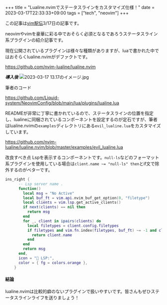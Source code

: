 +++
title = "Lualine.nvimでステータスラインをカスタマイズ仕様！"
date = 2023-03-17T22:33:33+09:00
tags = ["tech", "neovim"]
+++

この記事は[vim駅伝](https://vim-jp.org/ekiden/)3/17日の記事です。

neovimやvimを豪華に彩る中でおそらく必須となるであろうステータスライン系プラグインの紹介記事です。

現在公開されているプラグインは様々な種類がありますが、luaで書かれた中ではおそらくlualine.nvimがデファクトです。

https://github.com/nvim-lualine/lualine.nvim

***導入後***
![2023-03-17 13.17のイメージ.jpg](https://qiita-image-store.s3.ap-northeast-1.amazonaws.com/0/2664731/52bf9aa3-3dc0-ffcd-2aae-7f8058578f35.jpeg)

筆者のコード

https://github.com/Liquid-system/NeovimConfig/blob/main/lua/plugins/lualine.lua

READMEが非常に丁寧に書かれているので、ステータスラインの位置を指定し、lualineに同梱されているコンポーネントを設定するのが定石ですが、筆者はlualine.nvimの`examples`ディレクトリにある`evil_lualine.lua`をカスタマイズしています。

https://github.com/nvim-lualine/lualine.nvim/blob/master/examples/evil_lualine.lua

改良すべき点
Lspを表示するコンポーネントです。`null-ls`などのフォーマット系プラグインを使用している場合は`client.name ~= "null-ls" then`とif文で除外するのがベターです。

```lua
ins_right {
      -- Lsp server name .
      function()
        local msg = "No Active"
        local buf_ft = vim.api.nvim_buf_get_option(0, "filetype")
        local clients = vim.lsp.get_active_clients()
        if next(clients) == nil then
          return msg
        end
        for _, client in ipairs(clients) do
          local filetypes = client.config.filetypes
          if filetypes and vim.fn.index(filetypes, buf_ft) ~= -1 and client.name ~= "null-ls" then
            return client.name
          end
        end
        return msg
      end,
      icon = " LSP:",
      color = { fg = colors.orange },
    }
```

#### 結論
lualine.nvimは比較的癖のないプラグインで扱いやすいです。皆さんもぜひステータスラインライフを送りましょう！
